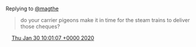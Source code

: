 Replying to [@magthe](https://twitter.com/magthe/status/1222645927816679428)

> do your carrier pigeons make it in time for the steam trains to deliver those cheques?

<img src="../../media/tweet.ico" width="12" /> [Thu Jan 30 10:01:07 +0000 2020](https://twitter.com/DromerDenker/status/1222822037410009091)